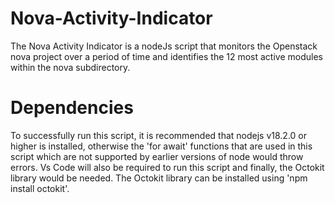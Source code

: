 # Nova-Activity-Indicator
The Nova Activity Indicator is a nodeJs script that monitors the Openstack nova project over a period of time and identifies the 12 most active modules within the nova subdirectory.

# Dependencies
To successfully run this script, it is recommended that nodejs v18.2.0 or higher is installed, otherwise the 'for await' functions that are used in this script which are not supported by earlier versions of node would throw errors.
Vs Code will also be required to run this script and finally, the Octokit library would be needed. The Octokit library can be installed using 'npm install octokit'.
